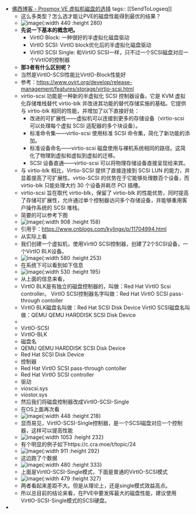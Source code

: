 - [佛西博客 - Proxmox VE 虚拟机磁盘的选择](https://foxi.buduanwang.vip/virtualization/1214.html/)
  tags:: [[SendToLogseq]]
	- 这么多类型？怎么选才能让PVE的磁盘性能得到最优的结果？
	- ![image](https://foxi.buduanwang.vip/wp-content/uploads/2021/07/image-40.png){:width 440 :height 280}
	- **先说一下基本的概念吧。**
		- VirtIO Block:
		  一种很好的半虚拟化磁盘驱动
		- VirtIO SCSI:
		  VirtIO block优化后的半虚拟化磁盘驱动
		- VirtIO SCSI Single:
		  和VirtIO SCSI一样，只不过一个SCSI磁盘对应一个VirtIO的控制器
	- **那3者有什么区别呢？**
	- 当然是VirtIO-SCSI性能比VirtIO-Block性能好
	- 参考：https://www.ovirt.org/develop/release-management/features/storage/virtio-scsi.html
	- virtio-scsi 功能是一种新的半虚拟化 SCSI 控制器设备。它是 KVM 虚拟化存储堆栈替代 virtio-blk 并改进其功能的替代存储实施的基础。它提供与 virtio-blk 相同的性能，并增加了以下直接好处：
		- 改进的可扩展性——虚拟机可以连接到更多的存储设备（virtio-scsi 可以处理每个虚拟 SCSI 适配器的多个块设备）。
		- 标准命令集——virtio-scsi 使用标准 SCSI 命令集，简化了新功能的添加。
		- 标准设备命名——virtio-scsi 磁盘使用与裸机系统相同的路径。这简化了物理到虚拟和虚拟到虚拟的迁移。
		- SCSI 设备直通——virtio-scsi 可以将物理存储设备直接呈现给来宾。
	- 与 virtio-blk 相比，Virtio-SCSI 提供了直接连接到 SCSI LUN 的能力，并显着提高了可扩展性。virtio-SCSI 的优势在于它能够处理数百个设备，而 virtio-blk 只能处理大约 30 个设备并耗尽 PCI 插槽。
	- virtio-scsi 旨在取代 virtio-blk，保留了 virtio-blk 的性能优势，同时提高了存储可扩展性，允许通过单个控制器访问多个存储设备，并能够重用客户操作系统的 SCSI 堆栈。
	- 简要的可以参考下图
	- ![image](https://foxi.buduanwang.vip/wp-content/uploads/2021/07/image-41.png){:width 908 :height 158}
	- 引用于：https://www.cnblogs.com/kylingx/p/11704994.html
	- 从实际上看
	- 我们创建一个虚拟机，使用VirtIO SCSI控制器，创建了2个SCSI设备，一个VirtIO BLK设备。
	- ![image](https://foxi.buduanwang.vip/wp-content/uploads/2021/07/image-43.png){:width 580 :height 253}
	- 在系统下可以看到如下信息
	- ![image](https://foxi.buduanwang.vip/wp-content/uploads/2021/07/image-42.png){:width 530 :height 195}
	- 从上面的信息来看，
	- VirtIO BLK是有独立的磁盘控制器的，叫做：Red Hat VirtIO Scsi controller。
	  VirtIO SCSI控制器名字叫做：Red Hat VirtIO SCSI pass-through contoller
	- VirtIO BLK磁盘名叫做：Red Hat SCSI Disk Device
	  VirtIO SCSI磁盘名叫做：QEMU QEMU HARDDISK SCSI Disk Device
	-
	- VirtIO-SCSI
	- VirtIO-BLK
	- 磁盘名
	- QEMU QEMU HARDDISK SCSI Disk Device
	- Red Hat SCSI Disk Device
	- 控制器
	- Red Hat VirtIO SCSI pass-through contoller
	- Red Hat VirtIO SCSI controller
	- 驱动
	- vioscsi.sys
	- viostor.sys
	- 然后我们将磁盘控制器改成VirtIO-SCSI-Single
	- 在OS上面再次看
	- ![image](https://foxi.buduanwang.vip/wp-content/uploads/2021/07/image-44.png){:width 448 :height 218}
	- 显而易见，VirtIO-SCSI-Single控制器，是一个SCSI磁盘对应一个控制器，这样可以提高性能
	- ![image](https://foxi.buduanwang.vip/wp-content/uploads/2021/07/image-45.png){:width 1053 :height 232}
	- 有个明显的例子如下https://c.cra.moe/t/topic/24
	- ![image](https://foxi.buduanwang.vip/wp-content/uploads/2021/07/image-46.png){:width 911 :height 292}
	- 这边跑了个数据
	- ![image](https://foxi.buduanwang.vip/wp-content/uploads/2021/07/image-47.png){:width 480 :height 333}
	- 上面是VirtIO-SCSI-Single模式，下面是普通的VirtIO-SCSI模式
	- ![image](https://foxi.buduanwang.vip/wp-content/uploads/2021/07/image-48.png){:width 479 :height 327}
	- 两者看起来差距不大。但是从理论上，还是single模式效益高点。
	- 所以总目前的结论来看，在PVE中要发挥最大的磁盘性能，建议使用VirtIO-SCSI-Single模式的SCSI硬盘。
-
